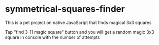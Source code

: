 # symmetrical-squares-finder
This is a pet project on native JavaScript that finds magical 3x3 squares

Tap "find 3-11 magic square" button and you will get a random magic 3x3 square in console with the number of attempts
